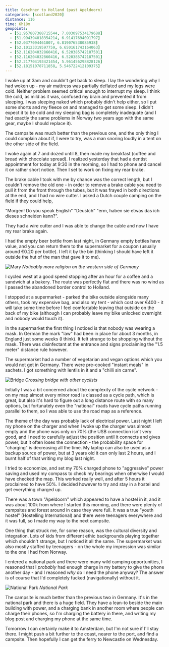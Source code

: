 ```yaml
--- 
title: Geschner to Holland (past Apeldoorn)
categories: [scotland2020]
distance: 116
time: 6h18m
geopoints: 
  - [51.957807388715544, 7.003097534179688]
  - [51.994394018354214, 6.91417694091797]
  - [52.0377094461007, 6.819076538085938]
  - [52.10123319597759, 6.650161743164063]
  - [52.116204032860416, 6.520385742187501]
  - [52.116204032860416, 6.520385742187501]
  - [52.217704193421454, 5.961456298828126]
  - [52.18151078711858, 5.546722412109375]
---
```


I woke up at 3am and couldn't get back to sleep. I lay the wondering why I had
woken up - my air mattress was partially deflated and my legs were cold.
Neither problem seemed critical enough to interrupt my sleep. I think the
cold, as mild as it was, confused my brain and prevented it from sleeping. I
was sleeping naked which probably didn't help either, so I put some shorts and
my fleece on and managed to get some sleep. I didn't expect it to be cold and
my sleeping bag is completely inadequate (and I had exactly the same problems
in Norway two years ago with the same gear, maybe I should replace it).

The campsite was much better than the previous one, and the only thing I could
complain about if, I were to try, was a man snoring loudly in a tent on the
other side of the field.

I woke again at 7 and dozed until 8, then made my breakfast (coffee and bread
with chocolate spread). I realized yesterday that had a dentist appointment
for today at 9:30 in the morning, so I had to phone and cancel it on rather
short notice. Then I set to work on fixing my rear brake.

The brake cable I took with me by chance was the correct length, but I couldn't
remove the old one - in order to remove a brake cable you need to pull it from
the front through the tubes, but it was frayed in both directions at the end,
and I had no wire cutter. I asked a Dutch couple camping on the field if they
could help, 

"Morgen! Do you speak English" 
"Deustch" 
"erm, haben sie etwas das ich dieses schneiden kann?".

They had a wire cutter and I was able to change the cable and now I have my
rear brake again.

I had the empty beer bottle from last night, in Germany empty bottles have
value, and you can return them to the supermarket for a coupon (usually around
€0.20 per bottle). I left it by the bin (thinking I should have left it
outside the hut of the man that gave it to me).

![Mary](/images/scotland/2020-08-03-1.jpg)
_Noticably more religion on the western side of Germany_

I cycled west at a good speed stopping after an hour for a coffee and a
sandwich at a bakery. The route was perfectly flat and there was no wind as I
passed the abandoned border control to Holland.

I stopped at a supermarket - parked the bike outside alongside many others,
took my expensive bag, and also my tent - which cost over €400 - it will take
some time before I feel comfortable leaving that outside on the back of my
bike (although I can probably leave my bike unlocked overnight and nobody
would touch it).

In the supermarket the first thing I noticed is that nobody was wearing a
mask. In German the mark "law" had been in place for about 3 months, in
England just some weeks (I think). It felt strange to be shopping without
the mask. There was disinfectant at the entrance and signs proclaiming the
"1.5 meter" distance rule however.

The supermarket had a number of vegetarian and vegan options which you would
not get in Germany. There were pre-cooked "instant meals" in sachets. I got
something with lentils in it and a "chilli sin carne".

![Bridge](/images/scotland/2020-08-03-2.jpg)
_Crossing bridge with other cyclists_

Initially I was a bit concerned about the complexity of the cycle network - on
my map almost every minor road is classed as a cycle path, which is great, but
also it's hard to figure out a long distance route with so many options, but
fortunately even the "national" roads have cycle paths running parallel to
them, so I was able to use the road map as a reference.

The theme of the day was probably lack of electrical power. Last night I left
my phone on the charger and when I woke up the charger was almost empty and
the phone was only on 70% (the USB connection isn't very good, and I need to
carefully adjust the position until it connects and gives power, but it often
loses the connection - the probability space for "charging" is decreasing all
the time. My laptop can also be used as a backup source of power, but at 3
years old it can only last 2 hours, and I burnt half of that writing my blog
last night.

I tried to economize, and set my 70% charged phone to "aggressive" power
saving and used my compass to check my bearings when otherwise I would have
checked the map. This worked really well, and after 5 hours it proclaimed to
have 50%. I decided however to try and stay in a hostel and get everything charged up.

There was a town "Apeldoorn" which appeared to have a hostel in it, and it was
about 100k from where I started this morning, and there were plenty of
campsites and forest around in case they were full. It was a true "youth
hostel" (Hostelling International) and there were teenagers everywhere and it
was full, so I made my way to the next campsite.

One thing that struck me, for some reason, was the cultural diversity and
integration. Lots of kids from different ethic backgrounds playing together
which shouldn't strange, but I noticed it all the same. The supermarket was
also mostly staffed by teenagers - on the whole my impression was similar to
the one I had from Norway.

I entered a national park and there were many wild camping opportunities, I
reasoned that I _probably_ had enough charge in my battery to give the phone
another day - and I reasoned _why_ do I need the phone anyway? The answer is
of course that I'd completely fucked (navigationally) without it.

![National Park](/images/scotland/2020-08-03-3.jpg)
_National Park_

The campsite is much better than the previous two in Germany. It's in the
national park and there is a huge field. They have a lean-to beside the main
building with power, and a charging bank in another room where people can
charge their phones, so I'm charging the battery in there, and writing my blog
post and charging my phone at the same time.

Tomorrow I can certainly make it to Amsterdam, but I'm not sure if I'll stay
there. I might push a bit further to the coast, nearer to the port, and find a
campsite. Then hopefully I can get the ferry to Newcastle on Wednesday.
